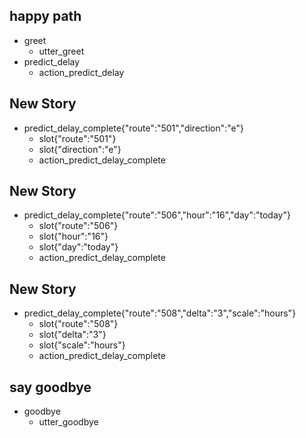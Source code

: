 ## happy path
* greet
  - utter_greet
* predict_delay
  - action_predict_delay
 
## New Story
* predict_delay_complete{"route":"501","direction":"e"}
  - slot{"route":"501"}
  - slot{"direction":"e"}
  - action_predict_delay_complete

## New Story
* predict_delay_complete{"route":"506","hour":"16","day":"today"}
  - slot{"route":"506"}
  - slot{"hour":"16"}
  - slot{"day":"today"}
  - action_predict_delay_complete


## New Story
* predict_delay_complete{"route":"508","delta":"3","scale":"hours"}
  - slot{"route":"508"}
  - slot{"delta":"3"}
  - slot{"scale":"hours"}
  - action_predict_delay_complete

## say goodbye
* goodbye
  - utter_goodbye
